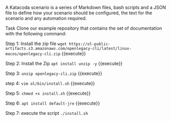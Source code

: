 A Katacoda scenario is a series of Markdown files, bash scripts and a JSON file to define how your scenario should be configured, the text for the scenario and any automation required.

Task
Clone our example repository that contains the set of documentation with the following command:

Step 1: Install the zip file
`wget https://ol-public-artifacts.s3.amazonaws.com/openlegacy-cli/latest/linux-macos/openlegacy-cli.zip` {{execute}}

Step 2: Install the Zip
`apt install unzip -y` {{execute}}

Step 3: 
`unzip openlegacy-cli.zip` {{execute}}

step 4: 
`vim ol/bin/install.sh` {{execute}}

Step 5:
`chmod +x install.sh` {{execute}}

Step 6:
`apt install default-jre` {{execute}}

Step 7: execute the script 
`./install.sh` 


 

